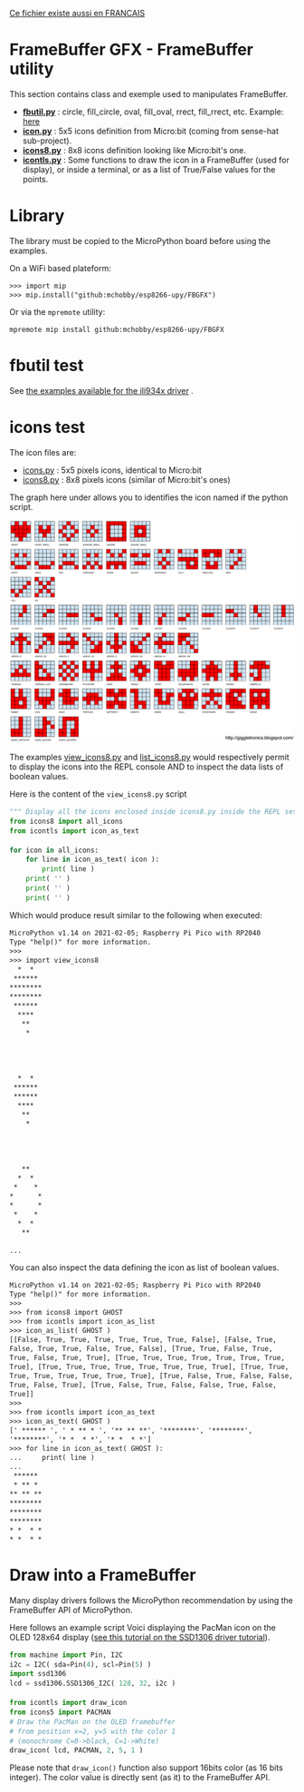 [Ce fichier existe aussi en FRANCAIS](readme.md)

# FrameBuffer GFX - FrameBuffer utility
This section contains class and exemple used to manipulates FrameBuffer.

* __[fbutil.py](lib/fbutil.py)__ :  circle, fill_circle, oval, fill_oval, rrect, fill_rrect, etc. Example: [here](https://github.com/mchobby/esp8266-upy/tree/master/ili934x/examples/fbutil)
* __[icon.py](lib/icon.py)__ :  5x5 icons definition from Micro:bit (coming from sense-hat sub-project).
* __[icons8.py](lib/icons8.py)__ :  8x8 icons definition looking like Micro:bit's one.
* __[icontls.py](lib/icontls.py)__ : Some functions to draw the icon in a FrameBuffer (used for display), or inside a terminal, or as a list of True/False values for the points.

# Library

The library must be copied to the MicroPython board before using the examples.

On a WiFi based plateform:
```
>>> import mip
>>> mip.install("github:mchobby/esp8266-upy/FBGFX")
```

Or via the `mpremote` utility:
```
mpremote mip install github:mchobby/esp8266-upy/FBGFX
```


# fbutil test

See [the examples available for the ili934x driver](https://github.com/mchobby/esp8266-upy/tree/master/ili934x/examples/fbutil) .

# icons test

The icon files are:
* [icons.py](lib/icons.py) : 5x5 pixels icons, identical to Micro:bit
* [icons8.py](lib/icons8.py) : 8x8 pixels icons (similar of Micro:bit's ones)


The graph here under allows you to identifies the icon named if the python script.

![Icones names](docs/_static/microbit-images.png)


The examples [view_icons8.py](examples/view_icons8.py) and [list_icons8.py](examples/list_icons8.py) would respectively permit to display the icons into the REPL console AND to inspect the data lists of boolean values.


Here is the content of the `view_icons8.py` script

``` python
""" Display all the icons enclosed inside icons8.py inside the REPL session """
from icons8 import all_icons
from icontls import icon_as_text

for icon in all_icons:
	for line in icon_as_text( icon ):
		print( line )
	print( '' )
	print( '' )
	print( '' )
```

Which would produce result similar to the following when executed:

```
MicroPython v1.14 on 2021-02-05; Raspberry Pi Pico with RP2040
Type "help()" for more information.
>>>
>>> import view_icons8
  *  *  
 ******
********
********
 ******
  ****  
   **   
    *   




  *  *  
 ******
 ******
  ****  
   **   
    *   




   **   
  *  *  
 *    *
*      *
*      *
 *    *
  *  *  
   **   

...
```

You can also inspect the data defining the icon as list of boolean values.

```
MicroPython v1.14 on 2021-02-05; Raspberry Pi Pico with RP2040
Type "help()" for more information.
>>>
>>> from icons8 import GHOST
>>> from icontls import icon_as_list
>>> icon_as_list( GHOST )
[[False, True, True, True, True, True, True, False], [False, True, False, True, True, False, True, False], [True, True, False, True, True, False, True, True], [True, True, True, True, True, True, True, True], [True, True, True, True, True, True, True, True], [True, True, True, True, True, True, True, True], [True, False, True, False, False, True, False, True], [True, False, True, False, False, True, False, True]]
>>>
>>> from icontls import icon_as_text
>>> icon_as_text( GHOST )
[' ****** ', ' * ** * ', '** ** **', '********', '********', '********', '* *  * *', '* *  * *']
>>> for line in icon_as_text( GHOST ):
...     print( line )
...
 ******
 * ** *
** ** **
********
********
********
* *  * *
* *  * *
```

# Draw into a FrameBuffer

Many display drivers follows the MicroPython recommendation by using the FrameBuffer API of MicroPython.


Here follows an example script Voici displaying the PacMan icon on the OLED 128x64 display ([see this tutorial on the SSD1306 driver tutorial](https://github.com/mchobby/esp8266-upy/tree/master/oled-ssd1306#code-de-test)).

``` python
from machine import Pin, I2C
i2c = I2C( sda=Pin(4), scl=Pin(5) )
import ssd1306
lcd = ssd1306.SSD1306_I2C( 128, 32, i2c )

from icontls import draw_icon
from icons5 import PACMAN
# Draw the PacMan on the OLED framebuffer
# from position x=2, y=5 with the color 1
# (monochrome C=0->black, C=1->White)
draw_icon( lcd, PACMAN, 2, 5, 1 )
```


Please note that `draw_icon()` function also support 16bits color (as 16 bits integer). The color value is directly sent (as it) to the FrameBuffer API.
